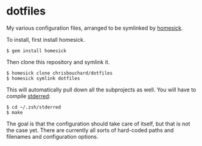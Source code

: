 dotfiles
========

My various configuration files, arranged to be symlinked by [homesick](https://github.com/technicalpickles/homesick).

To install, first install homesick.
```
$ gem install homesick
```
Then clone this repository and symlink it.
```
$ homesick clone chrisbouchard/dotfiles
$ homesick symlink dotfiles
```
This will automatically pull down all the subprojects as well. You will have to compile [stderred](https://github.com/sickill/stderred):
```
$ cd ~/.zsh/stderred
$ make
```

The goal is that the configuration should take care of itself, but that is not the case yet. There are currently all sorts of hard-coded paths and filenames and configuration options.
